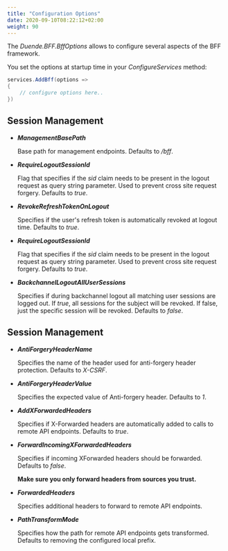 ```yaml
---
title: "Configuration Options"
date: 2020-09-10T08:22:12+02:00
weight: 90
---
```


The *Duende.BFF.BffOptions* allows to configure several aspects of the BFF framework.

You set the options at startup time in your *ConfigureServices* method:

```cs
services.AddBff(options =>
{
    // configure options here..
})
```

## Session Management

* ***ManagementBasePath***

    Base path for management endpoints. Defaults to */bff*.

* ***RequireLogoutSessionId***

    Flag that specifies if the *sid* claim needs to be present in the logout request as query string parameter.
    Used to prevent cross site request forgery.
    Defaults to *true*.

* ***RevokeRefreshTokenOnLogout***

    Specifies if the user's refresh token is automatically revoked at logout time.
    Defaults to *true*.

* ***RequireLogoutSessionId***

    Flag that specifies if the *sid* claim needs to be present in the logout request as query string parameter.
    Used to prevent cross site request forgery.
    Defaults to *true*.

* ***BackchannelLogoutAllUserSessions***

    Specifies if during backchannel logout all matching user sessions are logged out.
    If *true*, all sessions for the subject will be revoked. If false, just the specific session will be revoked.
    Defaults to *false*.


## Session Management

* ***AntiForgeryHeaderName***

    Specifies the name of the header used for anti-forgery header protection.
    Defaults to *X-CSRF*.

* ***AntiForgeryHeaderValue***

    Specifies the expected value of Anti-forgery header.
    Defaults to *1*.

* ***AddXForwardedHeaders***

    Specifies if X-Forwarded headers are automatically added to calls to remote API endpoints.
    Defaults to *true*.

* ***ForwardIncomingXForwardedHeaders***

    Specifies if incoming XForwarded headers should be forwarded. Defaults to *false*.

    **Make sure you only forward headers from sources you trust.**

* ***ForwardedHeaders***

    Specifies additional headers to forward to remote API endpoints.

* ***PathTransformMode***

    Specifies how the path for remote API endpoints gets transformed.
    Defaults to removing the configured local prefix.